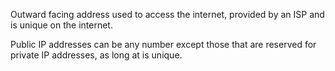 Outward facing address used to access the internet, provided by an ISP and is unique on the internet. 

Public IP addresses can be any number except those that are reserved for private IP addresses, as long at is unique. 
